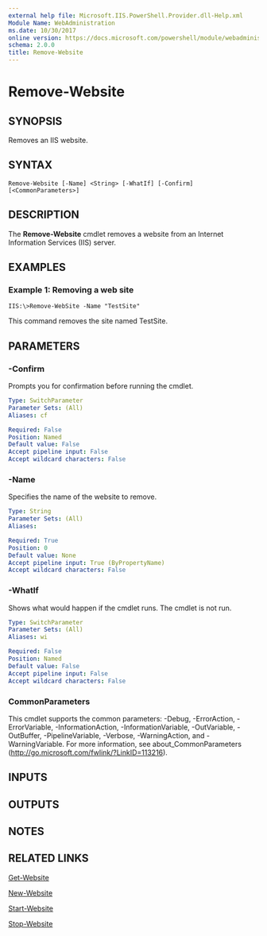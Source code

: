 ```yaml
---
external help file: Microsoft.IIS.PowerShell.Provider.dll-Help.xml
Module Name: WebAdministration
ms.date: 10/30/2017
online version: https://docs.microsoft.com/powershell/module/webadministration/remove-website?view=windowsserver2012r2-ps&wt.mc_id=ps-gethelp
schema: 2.0.0
title: Remove-Website
---
```


# Remove-Website

## SYNOPSIS
Removes an IIS website.

## SYNTAX

```
Remove-Website [-Name] <String> [-WhatIf] [-Confirm] [<CommonParameters>]
```

## DESCRIPTION
The **Remove-Website** cmdlet removes a website from an Internet Information Services (IIS) server.

## EXAMPLES

### Example 1: Removing a web site
```
IIS:\>Remove-WebSite -Name "TestSite"
```

This command removes the site named TestSite.

## PARAMETERS

### -Confirm
Prompts you for confirmation before running the cmdlet.

```yaml
Type: SwitchParameter
Parameter Sets: (All)
Aliases: cf

Required: False
Position: Named
Default value: False
Accept pipeline input: False
Accept wildcard characters: False
```

### -Name
Specifies the name of the website to remove.

```yaml
Type: String
Parameter Sets: (All)
Aliases: 

Required: True
Position: 0
Default value: None
Accept pipeline input: True (ByPropertyName)
Accept wildcard characters: False
```

### -WhatIf
Shows what would happen if the cmdlet runs.
The cmdlet is not run.

```yaml
Type: SwitchParameter
Parameter Sets: (All)
Aliases: wi

Required: False
Position: Named
Default value: False
Accept pipeline input: False
Accept wildcard characters: False
```

### CommonParameters
This cmdlet supports the common parameters: -Debug, -ErrorAction, -ErrorVariable, -InformationAction, -InformationVariable, -OutVariable, -OutBuffer, -PipelineVariable, -Verbose, -WarningAction, and -WarningVariable. For more information, see about_CommonParameters (http://go.microsoft.com/fwlink/?LinkID=113216).

## INPUTS

## OUTPUTS

## NOTES

## RELATED LINKS

[Get-Website](./Get-Website.md)

[New-Website](./New-Website.md)

[Start-Website](./Start-Website.md)

[Stop-Website](./Stop-Website.md)

